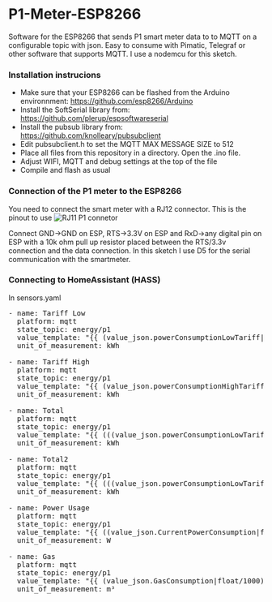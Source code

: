 # P1-Meter-ESP8266
Software for the ESP8266 that sends P1 smart meter data to to MQTT on a configurable topic with json. Easy to consume with Pimatic, Telegraf or other software that supports MQTT. I use a nodemcu for this sketch.

### Installation instrucions
- Make sure that your ESP8266 can be flashed from the Arduino environnment: https://github.com/esp8266/Arduino
- Install the SoftSerial library from: https://github.com/plerup/espsoftwareserial
- Install the pubsub library from: https://github.com/knolleary/pubsubclient
- Edit pubsubclient.h to set the MQTT MAX MESSAGE SIZE to 512
- Place all files from this repository in a directory. Open the .ino file.
- Adjust WIFI, MQTT and debug settings at the top of the file
- Compile and flash as usual

### Connection of the P1 meter to the ESP8266
You need to connect the smart meter with a RJ12 connector. This is the pinout to use
![RJ11 P1 connetor](http://gejanssen.com/howto/Slimme-meter-uitlezen/RJ11-pinout.png)

Connect GND->GND on ESP, RTS->3.3V on ESP and RxD->any digital pin on ESP with a 10k ohm pull up resistor placed between the RTS/3.3v connection and the data connection. In this sketch I use D5 for the serial communication with the smartmeter.

### Connecting to HomeAssistant (HASS)
In sensors.yaml
<pre>
- name: Tariff Low
  platform: mqtt
  state_topic: energy/p1
  value_template: "{{ (value_json.powerConsumptionLowTariff|float/1000) }}"
  unit_of_measurement: kWh

- name: Tariff High
  platform: mqtt
  state_topic: energy/p1
  value_template: "{{ (value_json.powerConsumptionHighTariff|float/1000) }}"
  unit_of_measurement: kWh
  
- name: Total
  platform: mqtt
  state_topic: energy/p1
  value_template: "{{ (((value_json.powerConsumptionLowTariff|float)+(value_json.powerConsumptionHighTariff|float))/1000) }}"
  unit_of_measurement: kWh

- name: Total2
  platform: mqtt
  state_topic: energy/p1
  value_template: "{{ (((value_json.powerConsumptionLowTariff|float)+(value_json.powerConsumptionHighTariff|float))/1000)|round(0) }}"
  unit_of_measurement: kWh

- name: Power Usage
  platform: mqtt
  state_topic: energy/p1
  value_template: "{{ ((value_json.CurrentPowerConsumption|float)|round(0)) }}"
  unit_of_measurement: W

- name: Gas
  platform: mqtt
  state_topic: energy/p1
  value_template: "{{ (value_json.GasConsumption|float/1000) }}"
  unit_of_measurement: m³
  </pre>

